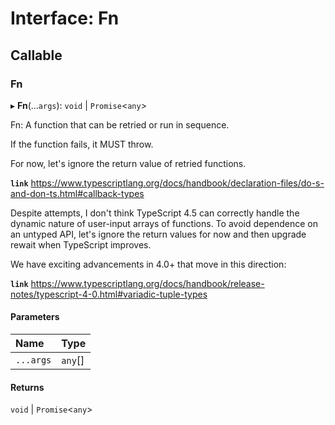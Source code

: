 # Interface: Fn

## Callable

### Fn

▸ **Fn**(...`args`): `void` \| `Promise`<`any`\>

Fn: A function that can be retried or run in sequence.

If the function fails, it MUST throw.

For now, let's ignore the return value of retried functions.

**`link`** https://www.typescriptlang.org/docs/handbook/declaration-files/do-s-and-don-ts.html#callback-types

Despite attempts, I don't think TypeScript 4.5 can correctly handle the
dynamic nature of user-input arrays of functions. To avoid dependence on an
untyped API, let's ignore the return values for now and then upgrade rewait
when TypeScript improves.

We have exciting advancements in 4.0+ that move in this direction:

**`link`** https://www.typescriptlang.org/docs/handbook/release-notes/typescript-4-0.html#variadic-tuple-types

#### Parameters

| Name | Type |
| :------ | :------ |
| `...args` | `any`[] |

#### Returns

`void` \| `Promise`<`any`\>
